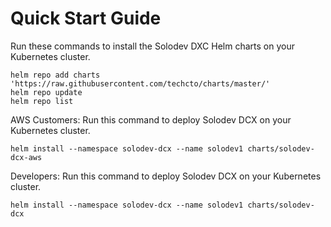 # Quick Start Guide

Run these commands to install the Solodev DXC Helm charts on your Kubernetes cluster.

```console
helm repo add charts 'https://raw.githubusercontent.com/techcto/charts/master/'
helm repo update
helm repo list
```

AWS Customers: Run this command to deploy Solodev DCX on your Kubernetes cluster.

```console
helm install --namespace solodev-dcx --name solodev1 charts/solodev-dcx-aws
```

Developers: Run this command to deploy Solodev DCX on your Kubernetes cluster.

```console
helm install --namespace solodev-dcx --name solodev1 charts/solodev-dcx
```
